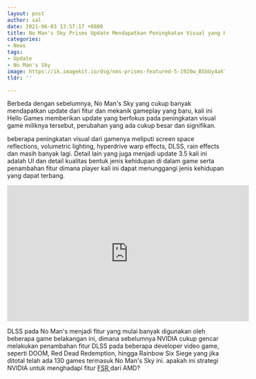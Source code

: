 ```yaml
---
layout: post
author: sal
date: 2021-06-03 13:57:17 +0800
title: No Man's Sky Prisms Update Mendapatkan Peningkatan Visual yang Besar
categories:
- News
tags:
- Update
- No Man's Sky
image: https://ik.imagekit.io/dsg/nms-prisms-featured-5-1920w_B5bUy4akTZ.jpg
tldr: ''

---
```

Berbeda dengan sebelumnya, No Man's Sky yang cukup banyak mendapatkan update dari fitur dan mekanik gameplay yang baru, kali ini Hello Games memberikan update yang berfokus pada peningkatan visual game miliknya tersebut, perubahan yang ada cukup besar dan signifikan.

beberapa peningkatan visual dari gamenya meliputi screen space reflections, volumetric lighting, hyperdrive warp effects, DLSS, rain effects dan masih banyak lagi. Detail lain yang juga menjadi update 3.5 kali ini adalah UI dan detail kualitas bentuk jenis kehidupan di dalam game serta penambahan fitur dimana player kali ini dapat menunggangi jenis kehidupan yang dapat terbang.

<iframe width="560" height="315" src="https://www.youtube.com/embed/NRhamOB3-Rc" title="YouTube video player" frameborder="0" allow="accelerometer; autoplay; clipboard-write; encrypted-media; gyroscope; picture-in-picture" allowfullscreen></iframe>

DLSS pada No Man's menjadi fitur yang mulai banyak digunakan oleh beberapa game belakangan ini, dimana sebelumnya NVIDIA cukup gencar melakukan penambahan fitur DLSS pada beberapa developer video game, seperti DOOM, Red Dead Redemption, hingga Rainbow Six Siege yang jika ditotal telah ada 130 games termasuk No Man's Sky ini. apakah ini strategi NVIDIA untuk menghadapi fitur [FSR ](https://disekitargame.com/amd-mengumumkan-fidelityfx-super-resolotion-fsr-rival-dlss/)dari AMD?